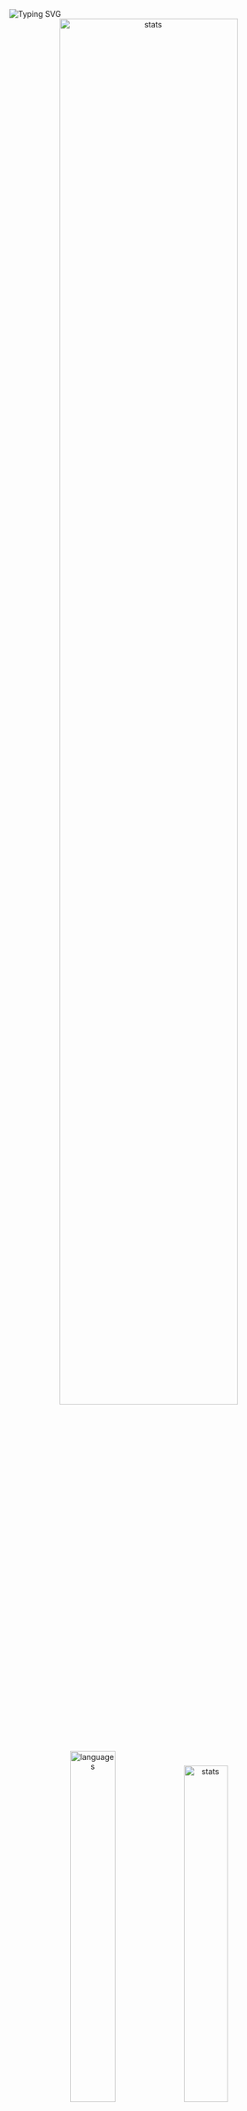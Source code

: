 <img src="https://readme-typing-svg.demolab.com?font=Fira+Code&size=50&duration=3000&color=9745F5&center=true&multiline=true&repeat=false&random=false&width=1000&height=150&lines=Hi!+I'm+Vanya;Python+Fullstack+Developer" alt="Typing SVG" />
<div align="center">
  <img src="http://github-readme-streak-stats.herokuapp.com?user=schr1k&theme=midnight-purple&hide_border=true&border_radius=0&date_format=j%20M%5B%20Y%5D&card_width=500&dates=9745F5&background=020202&border=9745F5&stroke=9745F5&ring=9745F5&fire=9745F5&currStreakNum=9745F5&sideNums=9745F5&currStreakLabel=9745F5&sideLabels=9745F5&excludeDaysLabel=9745F5" alt="stats" width=80%/>
</div>
<div align="center">
  <img src="https://github-readme-stats.vercel.app/api/top-langs/?username=schr1k&hide_border=true&bg_color=020202&text_color=9745F5&title_color=9745F5&layout=compact" alt="languages" width=40.25%>
  <img src="https://github-readme-stats.vercel.app/api?username=schr1k&show_icons=true&hide_border=true&bg_color=020202&text_color=9745F5&title_color=9745F5&icon_color=9745F5&hide_rank=true&hide=contribs,issues" alt="stats" width=39.4%/>
</div>
<div align="center">
  <h1>Skills:</h1>
  <img src="https://skillicons.dev/icons?i=py,postgres,html,css,js,ts,react,next,git,linux" alt="skills" width=80%>
</div>

---
<!--START_SECTION:waka-->
**🐱 My GitHub Data** 

> 📦 85.1 kB Used in GitHub's Storage 
 > 
> 🏆 798 Contributions in the Year 2023
 > 
> 💼 Opted to Hire
 > 
> 📜 9 Public Repositories 
 > 
> 🔑 15 Private Repositories 
 > 
📊 **This Week I Spent My Time On** 

```text
🕑︎ Time Zone: Europe/Moscow

💬 Programming Languages: 
Python                   9 hrs 20 mins       ██████████████░░░░░░░░░░░   56.16 % 
Markdown                 2 hrs 40 mins       ████░░░░░░░░░░░░░░░░░░░░░   16.07 % 
Other                    1 hr 12 mins        ██░░░░░░░░░░░░░░░░░░░░░░░   07.24 % 
HTML                     58 mins             █░░░░░░░░░░░░░░░░░░░░░░░░   05.86 % 
TypeScript               27 mins             █░░░░░░░░░░░░░░░░░░░░░░░░   02.77 % 

🔥 Editors: 
PyCharm                  10 hrs 16 mins      ███████████████░░░░░░░░░░   61.77 % 
Obsidian                 3 hrs 45 mins       ██████░░░░░░░░░░░░░░░░░░░   22.63 % 
WebStorm                 1 hr 28 mins        ██░░░░░░░░░░░░░░░░░░░░░░░   08.87 % 
Vim                      55 mins             █░░░░░░░░░░░░░░░░░░░░░░░░   05.60 % 
DataGrip                 11 mins             ░░░░░░░░░░░░░░░░░░░░░░░░░   01.14 % 

💻 Operating System: 
Windows                  15 hrs 42 mins      ████████████████████████░   94.40 % 
Linux                    55 mins             █░░░░░░░░░░░░░░░░░░░░░░░░   05.60 % 
```

**I Mostly Code in Python** 

```text
Python                   20 repos            █████████████████░░░░░░░░   68.97 % 
HTML                     3 repos             ███░░░░░░░░░░░░░░░░░░░░░░   10.34 % 
TypeScript               3 repos             ███░░░░░░░░░░░░░░░░░░░░░░   10.34 % 
JavaScript               2 repos             ██░░░░░░░░░░░░░░░░░░░░░░░   06.90 % 
Lasso                    1 repo              █░░░░░░░░░░░░░░░░░░░░░░░░   03.45 % 
```




 Last Updated on 26/11/2023 02:29:25 UTC
<!--END_SECTION:waka-->
